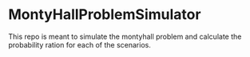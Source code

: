 # MontyHallProblemSimulator
This repo is meant to simulate the montyhall problem and calculate the probability ration for each of the scenarios.
